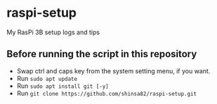 # raspi-setup
My RasPi 3B setup logs and tips

## Before running the script in this repository

- Swap ctrl and caps key from the system setting menu, if you want.
- Run `sudo apt update`
- Run `sudo apt install git [-y]`
- Run `git clone https://github.com/shinsa82/raspi-setup.git`
